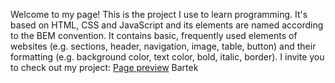 Welcome to my page! This is the project I use to learn programming. It's based on HTML, CSS and JavaScript and its elements are named according to the BEM convention. It contains basic, frequently used elements of websites (e.g. sections, header, navigation, image, table, button) and their formatting (e.g. background color, text color, bold, italic, border). I invite you to check out my project:
[Page preview](https://liczesso.github.io/Currency-converter)
Bartek
